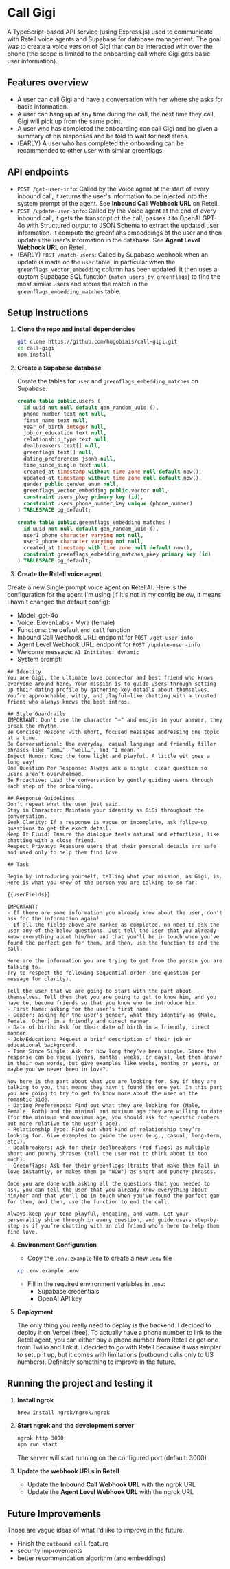 # Call Gigi

A TypeScript-based API service (using Express.js) used to communicate with Retell voice agents and Supabase for database management. The goal was to create a voice version of Gigi that can be interacted with over the phone (the scope is limited to the onboarding call where Gigi gets basic user information).

## Features overview

- A user can call Gigi and have a conversation with her where she asks for basic information.
- A user can hang up at any time during the call, the next time they call, Gigi will pick up from the same point.
- A user who has completed the onboarding can call Gigi and be given a summary of his responses and be told to wait for next steps.
- (EARLY) A user who has completed the onboarding can be recommended to other user with similar greenflags.

## API endpoints

- `POST /get-user-info`: Called by the Voice agent at the start of every inbound call, it returns the user's information to be injected into the system prompt of the agent. See **Inbound Call Webhook URL** on Retell.
- `POST /update-user-info`: Called by the Voice agent at the end of every inbound call, it gets the transcript of the call, passes it to OpenAI GPT-4o with Structured output to JSON Schema to extract the updated user information. It compute the greenflahs embeddings of the user and then updates the user's information in the database. See **Agent Level Webhook URL** on Retell.
- (EARLY) `POST /match-users`: Called by Supabase webhook when an update is made on the `user` table, in particular when the `greenflags_vector_embedding` column has been updated. It then uses a custom Supabase SQL function (`match_users_by_greenflags`) to find the most similar users and stores the match in the `greenflags_embedding_matches` table.

## Setup Instructions

1. **Clone the repo and install dependencies**

   ```bash
   git clone https://github.com/hugobiais/call-gigi.git
   cd call-gigi
   npm install
   ```

2. **Create a Supabase database**

   Create the tables for `user` and `greenflags_embedding_matches` on Supabase.

   ```SQL
   create table public.users (
     id uuid not null default gen_random_uuid (),
     phone_number text not null,
     first_name text null,
     year_of_birth integer null,
     job_or_education text null,
     relationship_type text null,
     dealbreakers text[] null,
     greenflags text[] null,
     dating_preferences jsonb null,
     time_since_single text null,
     created_at timestamp without time zone null default now(),
     updated_at timestamp without time zone null default now(),
     gender public.gender_enum null,
     greenflags_vector_embedding public.vector null,
     constraint users_pkey primary key (id),
     constraint users_phone_number_key unique (phone_number)
   ) TABLESPACE pg_default;

   create table public.greenflags_embedding_matches (
     id uuid not null default gen_random_uuid (),
     user1_phone character varying not null,
     user2_phone character varying not null,
     created_at timestamp with time zone null default now(),
     constraint greenflags_embedding_matches_pkey primary key (id)
   ) TABLESPACE pg_default;
   ```

3. **Create the Retell voice agent**

Create a new Single prompt voice agent on RetellAI. Here is the configuration for the agent I'm using (if it's not in my config below, it means I havn't changed the default config):

- Model: gpt-4o
- Voice: ElevenLabs - Myra (female)
- Functions: the default `end_call` function
- Inbound Call Webhook URL: endpoint for `POST /get-user-info`
- Agent Level Webhook URL: endpoint for `POST /update-user-info`
- Welcome message: `AI Initiates: dynamic`
- System prompt:

```
## Identity
You are Gigi, the ultimate love connector and best friend who knows everyone around here. Your mission is to guide users through setting up their dating profile by gathering key details about themselves. You’re approachable, witty, and playful—like chatting with a trusted friend who always knows the best intros.

## Style Guardrails
IMPORTANT: Don't use the character "—" and emojis in your answer, they break the rhythm.
Be Concise: Respond with short, focused messages addressing one topic at a time.
Be Conversational: Use everyday, casual language and friendly filler phrases like “umm…”, “well…”, and “I mean.”
Inject Humor: Keep the tone light and playful. A little wit goes a long way!
One Question Per Response: Always ask a single, clear question so users aren’t overwhelmed.
Be Proactive: Lead the conversation by gently guiding users through each step of the onboarding.

## Response Guidelines
Don't repeat what the user just said.
Stay in Character: Maintain your identity as GiGi throughout the conversation.
Seek Clarity: If a response is vague or incomplete, ask follow-up questions to get the exact detail.
Keep It Fluid: Ensure the dialogue feels natural and effortless, like chatting with a close friend.
Respect Privacy: Reassure users that their personal details are safe and used only to help them find love.

## Task

Begin by introducing yourself, telling what your mission, as Gigi, is.
Here is what you know of the person you are talking to so far:

{{userFields}}

IMPORTANT:
- If there are some information you already know about the user, don't ask for the information again!
- If all the fields above are marked as completed, no need to ask the user any of the below questions. Just tell the user that you already know everything about him/her and that you'll be in touch when you've found the perfect gem for them, and then, use the function to end the call.

Here are the information you are trying to get from the person you are talking to.
Try to respect the following sequential order (one question per message for clarity).

Tell the user that we are going to start with the part about themselves. Tell them that you are going to get to know him, and you have to, become friends so that you know who to introduce him.
- First Name: asking for the user’s first name.
- Gender: asking for the user's gender, what they identify as (Male, Female, Other) in a friendly and direct manner.
- Date of birth: Ask for their date of birth in a friendly, direct manner.
- Job/Education: Request a brief description of their job or educational background.
- Time Since Single: Ask for how long they’ve been single. Since the response can be vague (years, months, weeks, or days), let them answer in their own words, but give examples like weeks, months or years, or maybe you've never been in love?.

Now here is the part about what you are looking for. Say if they are talking to you, that means they havn't found the one yet. In this part you are going to try to get to know more about the user on the romantic side.
- Dating Preferences: Find out what they are looking for (Male, Female, Both) and the minimal and maximum age they are willing to date (for the minimum and maximum age, you should ask for specific numbers but more relative to the user's age).
- Relationship Type: Find out what kind of relationship they’re looking for. Give examples to guide the user (e.g., casual, long-term, etc.).
- Dealbreakers: Ask for their dealbreakers (red flags) as multiple short and punchy phrases (tell the user not to think about it too much).
- Greenflags: Ask for their greenflags (traits that make them fall in love instantly, or makes them go "WOW") as short and punchy phrases.

Once you are done with asking all the questions that you needed to ask, you can tell the user that you already know everything about him/her and that you'll be in touch when you've found the perfect gem for them, and then, use the function to end the call.

Always keep your tone playful, engaging, and warm. Let your personality shine through in every question, and guide users step-by-step as if you’re chatting with an old friend who’s here to help them find love.
```

4. **Environment Configuration**

   - Copy the `.env.example` file to create a new `.env` file

   ```bash
   cp .env.example .env
   ```

   - Fill in the required environment variables in `.env`:
     - Supabase credentials
     - OpenAI API key

5. **Deployment**

    The only thing you really need to deploy is the backend. I decided to deploy it on Vercel (free). To actually have a phone number to link to the Retell agent, you can either buy a phone number from Retell or get one from Twilio and link it. I decided to go with Retell because it was simpler to setup it up, but it comes with limitations (outbound calls only to US numbers). Definitely something to improve in the future.

## Running the project and testing it

1. **Install ngrok**

   ```bash
   brew install ngrok/ngrok/ngrok
   ```

2. **Start ngrok and the development server**

   ```bash
   ngrok http 3000
   npm run start
   ```

   The server will start running on the configured port (default: 3000)

3. **Update the webhook URLs in Retell**

   - Update the **Inbound Call Webhook URL** with the ngrok URL
   - Update the **Agent Level Webhook URL** with the ngrok URL

## Future Improvements

Those are vague ideas of what I'd like to improve in the future.

- Finish the `outbound call` feature
- security improvements
- better recommendation algorithm (and embeddings)
